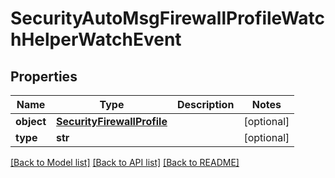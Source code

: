 # SecurityAutoMsgFirewallProfileWatchHelperWatchEvent

## Properties
Name | Type | Description | Notes
------------ | ------------- | ------------- | -------------
**object** | [**SecurityFirewallProfile**](SecurityFirewallProfile.md) |  | [optional] 
**type** | **str** |  | [optional] 

[[Back to Model list]](../README.md#documentation-for-models) [[Back to API list]](../README.md#documentation-for-api-endpoints) [[Back to README]](../README.md)


